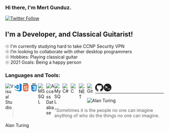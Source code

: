 ### Hi there, I'm Mert Gunduz.

[![Twitter Follow](https://img.shields.io/twitter/follow/RunnerMert?color=1DA1F2&logo=twitter&style=for-the-badge)](https://twitter.com/RunnerMert)

## I'm a Developer, and Classical Guitarist!

☉ I'm currently studying hard to take CCNP Security VPN <br>
☉ I’m looking to collaborate with other desktop programmers <br>
☉ Hobbies: Playing classical guitar <br>
☉ 2021 Goals: Being a happy person <br>

### Languages and Tools:
<img align="left" alt="Visual Studio" width="26px" src="https://upload.wikimedia.org/wikipedia/commons/thumb/5/59/Visual_Studio_Icon_2019.svg/1200px-Visual_Studio_Icon_2019.svg.png"/>
<img align="left" alt="Visual Studio Code" width="26px" src="https://raw.githubusercontent.com/github/explore/80688e429a7d4ef2fca1e82350fe8e3517d3494d/topics/visual-studio-code/visual-studio-code.png" />
<img align="left" alt="HTML5" width="26px" src="https://raw.githubusercontent.com/github/explore/80688e429a7d4ef2fca1e82350fe8e3517d3494d/topics/html/html.png" />
<img align="left" alt="CSS3" width="26px" src="https://raw.githubusercontent.com/github/explore/80688e429a7d4ef2fca1e82350fe8e3517d3494d/topics/css/css.png" />
<img align="left" alt="MSSQL" width="26px" src="https://www.mshowto.org/images/articles/2019/08/3204_3204_mssql-1-en-us-en-US.png" />
<img align="left" alt="Access Database" width="26px" src="https://upload.wikimedia.org/wikipedia/commons/thumb/f/f1/Microsoft_Office_Access_%282019-present%29.svg/1049px-Microsoft_Office_Access_%282019-present%29.svg.png" />
<img align="left" alt="MySQL" width="26px" src="http://www.onurbabur.com/wp-content/uploads/2020/09/MySQL-Logo.wine_.png" />
<img align="left" alt="C#" width="26px" src="https://www.cnjobs.dk/drupal/sites/default/files/2019-01/csharp-01.png" />
<img align="left" alt="C" width="26px" src="https://upload.wikimedia.org/wikipedia/commons/1/19/C_Logo.png"/>
<img align="left" alt=".NET" width="26px" src="https://upload.wikimedia.org/wikipedia/commons/thumb/a/a3/.NET_Logo.svg/456px-.NET_Logo.svg.png"/>
<img align="left" alt="Git" width="26px" src="https://git-scm.com/images/logos/downloads/Git-Icon-1788C.png" />
<img align="left" alt="GitHub" width="26px" src="https://raw.githubusercontent.com/github/explore/78df643247d429f6cc873026c0622819ad797942/topics/github/github.png" />
<img align="left" alt="Terminal" width="26px" src="https://raw.githubusercontent.com/github/explore/80688e429a7d4ef2fca1e82350fe8e3517d3494d/topics/terminal/terminal.png" />

<br>
<hr>

<img src="https://upload.wikimedia.org/wikipedia/commons/thumb/a/a1/Alan_Turing_Aged_16.jpg/220px-Alan_Turing_Aged_16.jpg" alt="Alan Turing">
<blockquote>“Sometimes it is the people no one can imagine anything of who do the things no one can imagine.</blockquote>
<p>Alan Turing</p>

